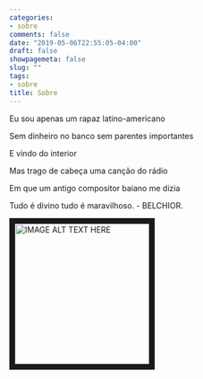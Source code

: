 ```yaml
---
categories:
- sobre
comments: false
date: "2019-05-06T22:55:05-04:00"
draft: false
showpagemeta: false
slug: ""
tags:
- sobre
title: Sobre
---
```


Eu sou apenas um rapaz latino-americano

Sem dinheiro no banco sem parentes importantes

E vindo do interior

Mas trago de cabeça uma canção do rádio

Em que um antigo compositor baiano me dizia

Tudo é divino tudo é maravilhoso. - BELCHIOR.


<a href="https://www.youtube.com/watch?v=Wk9JsWYIlWE" target="_blank"><img src="https://http2.mlstatic.com/placa-decorativa-quadro-frases-sou-apenas-um-rapaz-latino-a3-D_NQ_NP_614317-MLB29071392293_122018-F.jpg" 
alt="IMAGE ALT TEXT HERE" width="240" height="250" border="10" /></a>
